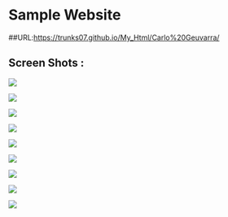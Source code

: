 # Sample Website

##URL:https://trunks07.github.io/My_Html/Carlo%20Geuvarra/

## Screen Shots : 
![](https://github.com/lvcc-wad/Students/blob/master/BSIS/Guevarra-Carlo/Sample-Website/Simple/screen1.PNG)

![](https://github.com/lvcc-wad/Students/blob/master/BSIS/Guevarra-Carlo/Sample-Website/Simple/screen2.PNG)

![](https://github.com/lvcc-wad/Students/blob/master/BSIS/Guevarra-Carlo/Sample-Website/Simple/screen3.PNG)

![](https://github.com/lvcc-wad/Students/blob/master/BSIS/Guevarra-Carlo/Sample-Website/Simple/screen4.PNG)

![](https://github.com/lvcc-wad/Students/blob/master/BSIS/Guevarra-Carlo/Sample-Website/Simple/screen5.PNG)

![](https://github.com/lvcc-wad/Students/blob/master/BSIS/Guevarra-Carlo/Sample-Website/Simple/screen6.PNG)

![](https://github.com/lvcc-wad/Students/blob/master/BSIS/Guevarra-Carlo/Sample-Website/Simple/screen7.PNG)

![](https://github.com/lvcc-wad/Students/blob/master/BSIS/Guevarra-Carlo/Sample-Website/Simple/screen8.PNG)

![](https://github.com/lvcc-wad/Students/blob/master/BSIS/Guevarra-Carlo/Sample-Website/Simple/screen9.PNG)

